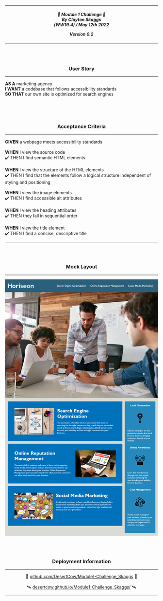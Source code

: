 
---

<div align="center"> 

<h5 align="center">

💼 Module 1 Challenge 💼<br>
By Clayton Skaggs<br>
(WW19.4) / May 12th 2022

Version 0.2</h5>
</div>

---
<br>
<br>

<h3 align="center">User Story</h3>

---
<p><b>AS A</b> marketing agency<br>
<b>I WANT</b> a codebase that follows accessibility standards<br>
<b>SO THAT</b> our own site is optimized for search engines</p>

<br>
<br>
<br>

<h3 align="center">Acceptance Criteria</h3>

---

<p><b>GIVEN</b> a webpage meets accessibility standards<br><br>
<b>WHEN</b> I view the source code<br>
✔️ THEN I find semantic HTML elements<br><br>
<b>WHEN</b> I view the structure of the HTML elements<br>
✔️ THEN I find that the elements follow a logical structure independent of styling and positioning<br><br>
<b>WHEN</b> I view the image elements<br>
✔️ THEN I find accessible alt attributes<br><br>
<b>WHEN</b> I view the heading attributes<br>
✔️ THEN they fall in sequential order<br><br>
<b>WHEN</b> I view the title element<br>
✔️ THEN I find a concise, descriptive title</p>

------

<br>
<br>

<h3 align="center">Mock Layout</h3>

---

![alt text](./dev-notes/Target_Layout.png)


<br>
<br>
<h3 align="center">Deployment Information</h3>

---

<div align="center">
🚀 <a href="https://github.com/DesertCow/Module1-Challenge_Skaggs">github.com/DesertCow/Module1-Challenge_Skaggs</a> 🚀
<br>
<br>
🛰️ <a href="https://desertcow.github.io/Module1-Challenge_Skaggs">desertcow.github.io/Module1-Challenge_Skaggs/</a> 🛰️
</div>

---

<br>
<br>
